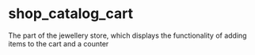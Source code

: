 # shop_catalog_cart
The part of the jewellery store, which displays the functionality of adding items to the cart and a counter
